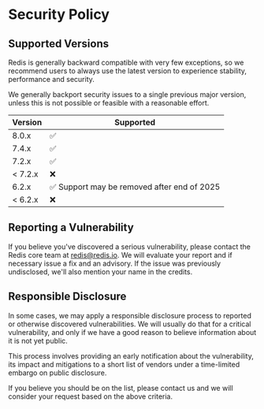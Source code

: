 # Security Policy

## Supported Versions

Redis is generally backward compatible with very few exceptions, so we
recommend users to always use the latest version to experience stability,
performance and security.

We generally backport security issues to a single previous major version,
unless this is not possible or feasible with a reasonable effort.

| Version | Supported                                                   |
|---------|-------------------------------------------------------------|
| 8.0.x   | :white_check_mark:                                          |
| 7.4.x   | :white_check_mark:                                          |
| 7.2.x   | :white_check_mark:                                          |
| < 7.2.x | :x:                                                         |
| 6.2.x   | :white_check_mark: Support may be removed after end of 2025 |
| < 6.2.x | :x:                                                         |

## Reporting a Vulnerability

If you believe you've discovered a serious vulnerability, please contact the
Redis core team at redis@redis.io. We will evaluate your report and if
necessary issue a fix and an advisory. If the issue was previously undisclosed,
we'll also mention your name in the credits.

## Responsible Disclosure

In some cases, we may apply a responsible disclosure process to reported or
otherwise discovered vulnerabilities. We will usually do that for a critical
vulnerability, and only if we have a good reason to believe information about
it is not yet public.

This process involves providing an early notification about the vulnerability,
its impact and mitigations to a short list of vendors under a time-limited
embargo on public disclosure.

If you believe you should be on the list, please contact us and we will
consider your request based on the above criteria.
